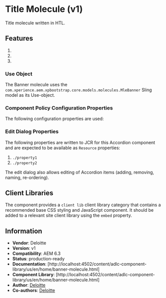 
Title Molecule (v1)
====
Title molecule written in HTL.

## Features

1.
2.
3.

### Use Object
The Banner molecule uses the `com.xperience.aem.xpbootstrap.core.models.molecules.MleBanner` Sling model as its Use-object.

### Component Policy Configuration Properties
The following configuration properties are used:


### Edit Dialog Properties
The following properties are written to JCR for this Accordion component and are expected to be available as `Resource` properties:

1. `./property1` 
2. `./property2` 

The edit dialog also allows editing of Accordion items (adding, removing, naming, re-ordering).

## Client Libraries
The component provides a `client lib` client library category that contains a recommended base
CSS styling and JavaScript component. It should be added to a relevant site client library using the `embed` property.


## Information
* **Vendor**: Deloitte
* **Version**: v1
* **Compatibility**: AEM 6.3
* **Status**: production-ready
* **Documentation**: [http://localhost:4502/content/adlc-component-library/us/en/home/banner-molecule.html]
* **Component Library**: [http://localhost:4502/content/adlc-component-library/us/en/home/banner-molecule.html]
* **Author**: [Deloitte]()
* **Co-authors**: [Deloitte]()

